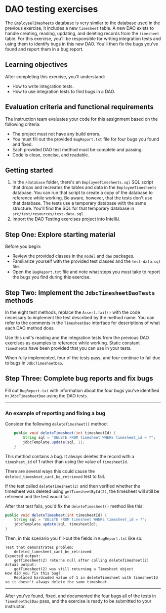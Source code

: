 # DAO testing exercises

The `EmployeeTimesheets` database is very similar to the database used in the previous exercise, it includes a new `timesheet` table. A new DAO exists to handle creating, reading, updating, and deleting records from the `timesheet` table. For this exercise, you'll be responsible for writing integration tests and using them to identify bugs in this new DAO. You'll then fix the bugs you've found and report them in a bug report.

## Learning objectives

After completing this exercise, you'll understand:

* How to write integration tests.
* How to use integration tests to find bugs in a DAO.

## Evaluation criteria and functional requirements

The instruction team evaluates your code for this assignment based on the following criteria:

* The project must not have any build errors.
* You must fill out the provided `BugReport.txt` file for four bugs you found and fixed.
* Each provided DAO test method must be complete and passing.
* Code is clean, concise, and readable.

## Getting started

1. In the `/database` folder, there's an `EmployeeTimesheets.sql` SQL script that drops and recreates the tables and data in the `EmployeeTimesheets` database. You can run that script to create a copy of the database to reference while working. Be aware, however, that the tests don't use that database. The tests use a temporary database with the same structure. You'll find the SQL for that temporary database in `src/test/resources/test-data.sql`.
2. Import the DAO Testing exercises project into IntelliJ.

## Step One: Explore starting material

Before you begin:
 - Review the provided classes in the `model` and `dao` packages.
 - Familiarize yourself with the provided test classes and the `test-data.sql` file.
 - Open the `BugReport.txt` file and note what steps you must take to report the bugs you find during this exercise.


## Step Two: Implement the `JdbcTimesheetDaoTests` methods

In the eight test methods, replace the `Assert.fail()` with the code necessary to implement the test described by the method name. You can refer to the comments in the `TimesheetDao` interface for descriptions of what each DAO method does.

Use this unit's reading and the integration tests from the previous DAO exercises as examples to reference while working. Static constant `Timesheet`s have been provided that you can use in your tests.

When fully implemented, four of the tests pass, and four continue to fail due to bugs in `JdbcTimesheetDao`.

## Step Three: Complete bug reports and fix bugs

Fill out `BugReport.txt` with information about the four bugs you've identified in `JdbcTimesheetDao` using the DAO tests.

---
### An example of reporting and fixing a bug

Consider the following `deleteTimesheet()` method:

```java
    public void deleteTimesheet(int timesheetId) {
        String sql = "DELETE FROM timesheet WHERE timesheet_id = ?";
        jdbcTemplate.update(sql, 1);
    }
```

This method contains a bug. It always deletes the record with a `timesheet_id` of 1 rather than using the value of `timesheetId`.

There are several ways this could cause the `deleted_timesheet_cant_be_retrieved` test to fail. 

If the test called `deleteTimesheet(2)` and then verified whether the timesheet was deleted using `getTimesheetById(2)`, the timesheet will still be retrieved and the test would fail.

After that test fails, you'd fix the `deleteTimesheet()` method like this:

```java
public void deleteTimesheet(int timesheetId) {
    String sql = "DELETE FROM timesheet WHERE timesheet_id = ?";
    jdbcTemplate.update(sql, timesheetId);
}
```

Then, in this scenario you fill-out the fields in `BugReport.txt` like so:

```
Test that demonstrates problem:
    deleted_timesheet_cant_be_retrieved
Expected output:
    getTimesheet(2) returns null after calling deleteTimesheet(2)
Actual output:
    getTimesheet(2) was still returning a Timesheet object
How did you fix this bug?
    Replaced hardcoded value of 1 in deleteTimesheet with timesheetId so it doesn't always delete the same timesheet.
```
---

After you've found, fixed, and documented the four bugs all of the tests in `TimesheetSqlDao` pass, and the exercise is ready to be submitted to your instructor.
